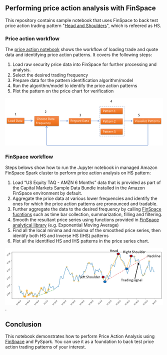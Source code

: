 ## Performing price action analysis with FinSpace

This repository contains sample notebook that uses FinSpace to back test price action trading pattern "[Head and Shoulders](https://www.investopedia.com/terms/h/head-shoulders.asp)", which is refeered as HS.

### Price action workflow

The [price action notebook](price-action.ipynb) shows the workflow of loading trade and quote data and identifying price action patterns.
It covers the following steps:  
1.	Load raw security price data into FinSpace for further processing and analysis. 
2.	Select the desired trading frequency
3.	Prepare data for the pattern identification algorithm/model
4.	Run the algorithm/model to identify the price action patterns
5.	Plot the pattern on the price chart for verification

![Image](price-action-workflow.png)


### FinSpace workflow

Steps belows show how to run the Jupyter notebook in managed Amazon FinSpace Spark cluster to perform price action analysis on HS pattern:

1.	Load “US Equity TAQ - AMZN 6 Months” data that is provided as part of the Capital Markets Sample Data Bundle installed in the Amazon FinSpace environment by default. 
2.	Aggregate the price data at various lower frequencies and identify the ones for which the price action patterns are pronounced and tradable.  
3.	Further aggregate the data to the desired frequency by calling [FinSpace fucntions](https://docs.aws.amazon.com/finspace/latest/userguide/finspace-time-series-library.html) such as time bar collection, summarization, filling and filtering.
4.  Smooth the resultant price series using functions provided in [FinSpace analytical library](https://docs.aws.amazon.com/finspace/latest/userguide/time-series-analyze.title.html) (e.g. Exponential Moving Average)  
4.	Find all the local minima and maxima of the smoothed price series, then identify both HS and Inverse HS (IHS) patterns 
5.	Plot all the identified HS and IHS patterns in the price series chart.

![Image](head-and-shoulder.png).


## Conclusion

This notebook demonstrates how to perform Price Action Analysis using [FinSpace](https://aws.amazon.com/finspace) and PySpark. You can use it as a foundation to back test price action trading patterns of your interest.
